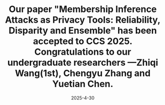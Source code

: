 ---
title: 'Our paper "Membership Inference Attacks as Privacy Tools: Reliability,
  Disparity and Ensemble" has been accepted to CCS 2025. Congratulations to our undergraduate researchers  —Zhiqi Wang(1st), Chengyu Zhang and Yuetian Chen.'
date: 2025-4-30
---